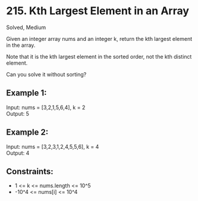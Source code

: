 # 215. Kth Largest Element in an Array
Solved, Medium

Given an integer array nums and an integer k, return the kth largest element in the array.  

Note that it is the kth largest element in the sorted order, not the kth distinct element.  

Can you solve it without sorting?  

 

Example 1:
---
Input: nums = [3,2,1,5,6,4], k = 2  
Output: 5  

Example 2:
---
Input: nums = [3,2,3,1,2,4,5,5,6], k = 4  
Output: 4  
 

Constraints:
---
- 1 <= k <= nums.length <= 10^5
- -10^4 <= nums[i] <= 10^4
